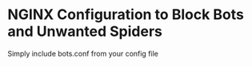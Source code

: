 # NGINX Configuration to Block Bots and Unwanted Spiders

Simply include bots.conf from your config file
